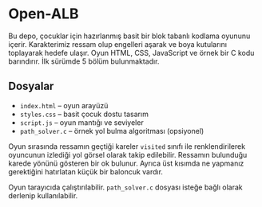 # Open-ALB

Bu depo, çocuklar için hazırlanmış basit bir blok tabanlı kodlama oyununu içerir. Karakterimiz ressam olup engelleri aşarak ve boya kutularını toplayarak hedefe ulaşır. Oyun HTML, CSS, JavaScript ve örnek bir C kodu barındırır. İlk sürümde 5 bölüm bulunmaktadır.

## Dosyalar
- `index.html` – oyun arayüzü
- `styles.css` – basit çocuk dostu tasarım
- `script.js` – oyun mantığı ve seviyeler
- `path_solver.c` – örnek yol bulma algoritması (opsiyonel)

Oyun sırasında ressamın geçtiği kareler `visited` sınıfı ile renklendirilerek
oyuncunun izlediği yol görsel olarak takip edilebilir. Ressamın bulunduğu
karede yönünü gösteren bir ok bulunur. Ayrıca üst kısımda ne yapmanız
gerektiğini hatırlatan küçük bir baloncuk vardır.

Oyun tarayıcıda çalıştırılabilir. `path_solver.c` dosyası isteğe bağlı olarak derlenip kullanılabilir.
